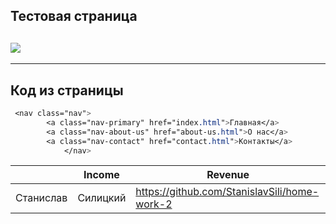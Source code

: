 ## Тестовая страница

## ![](https://33333.cdn.cke-cs.com/kSW7V9NHUXugvhoQeFaf/images/8ae1000a2b7e740f95d2f6e37ed56f059988ff2798cb03cf.png)

---

## Код из страницы 

```css
 <nav class="nav">
        <a class="nav-primary" href="index.html">Главная</a>
        <a class="nav-about-us" href="about-us.html">О нас</a>  
        <a class="nav-contact" href="contact.html">Контакты</a>  
            </nav>
```

|   | Income | Revenue |
| --- | --- | --- |
| Станислав | Силицкий | https://github.com/StanislavSili/home-work-2 |